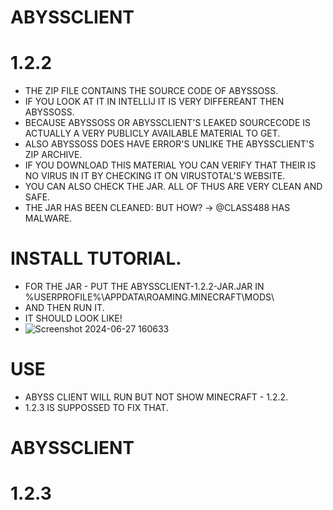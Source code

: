 # ABYSSCLIENT
# 1.2.2
- THE ZIP FILE CONTAINS THE SOURCE CODE OF ABYSSOSS.
- IF YOU LOOK AT IT IN INTELLIJ IT IS VERY DIFFEREANT THEN ABYSSOSS.
- BECAUSE ABYSSOSS OR ABYSSCLIENT'S LEAKED SOURCECODE IS ACTUALLY A VERY PUBLICLY AVAILABLE MATERIAL TO GET.
- ALSO ABYSSOSS DOES HAVE ERROR'S UNLIKE THE ABYSSCLIENT'S ZIP ARCHIVE.
- IF YOU DOWNLOAD THIS MATERIAL YOU CAN VERIFY THAT THEIR IS NO VIRUS IN IT BY CHECKING IT ON VIRUSTOTAL'S WEBSITE.
- YOU CAN ALSO CHECK THE JAR. ALL OF THUS ARE VERY CLEAN AND SAFE.
- THE JAR HAS BEEN CLEANED: BUT HOW? -> @CLASS488 HAS MALWARE.

# INSTALL TUTORIAL.
- FOR THE JAR - PUT THE ABYSSCLIENT-1.2.2-JAR.JAR IN %USERPROFILE%\APPDATA\ROAMING\.MINECRAFT\MODS\
- AND THEN RUN IT.
- IT SHOULD LOOK LIKE!
- ![Screenshot 2024-06-27 160633](https://github.com/DeadcrFt3/Abyssclient/assets/143216072/f61f6d30-a136-49c9-9b1b-cd32975e12de)

# USE
- ABYSS CLIENT WILL RUN BUT NOT SHOW MINECRAFT - 1.2.2. 
- 1.2.3 IS SUPPOSSED TO FIX THAT.

# ABYSSCLIENT
# 1.2.3
